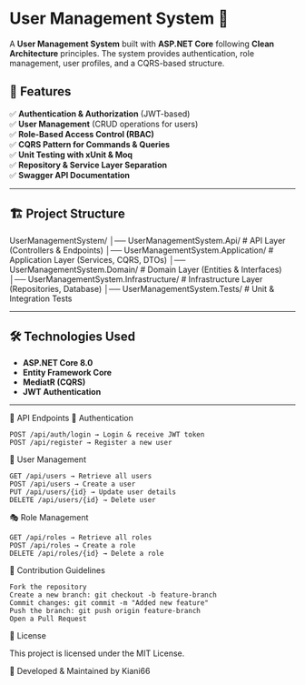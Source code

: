# User Management System 🚀

A **User Management System** built with **ASP.NET Core** following **Clean Architecture** principles. The system provides authentication, role management, user profiles, and a CQRS-based structure.

## 📌 Features
✅ **Authentication & Authorization** (JWT-based)  
✅ **User Management** (CRUD operations for users)  
✅ **Role-Based Access Control (RBAC)**  
✅ **CQRS Pattern for Commands & Queries**  
✅ **Unit Testing with xUnit & Moq**  
✅ **Repository & Service Layer Separation**  
✅ **Swagger API Documentation**  

---

## 🏗️ Project Structure

UserManagementSystem/ │── UserManagementSystem.Api/ # API Layer (Controllers & Endpoints) │── UserManagementSystem.Application/ # Application Layer (Services, CQRS, DTOs) │── UserManagementSystem.Domain/ # Domain Layer (Entities & Interfaces) │── UserManagementSystem.Infrastructure/ # Infrastructure Layer (Repositories, Database) │── UserManagementSystem.Tests/ # Unit & Integration Tests


---

## 🛠️ Technologies Used
- **ASP.NET Core 8.0**
- **Entity Framework Core**
- **MediatR (CQRS)**
- **JWT Authentication**
---

📜 API Endpoints
🔑 Authentication

    POST /api/auth/login → Login & receive JWT token
    POST /api/register → Register a new user

👤 User Management

    GET /api/users → Retrieve all users
    POST /api/users → Create a user
    PUT /api/users/{id} → Update user details
    DELETE /api/users/{id} → Delete user

🎭 Role Management

    GET /api/roles → Retrieve all roles
    POST /api/roles → Create a role
    DELETE /api/roles/{id} → Delete a role

📌 Contribution Guidelines

    Fork the repository
    Create a new branch: git checkout -b feature-branch
    Commit changes: git commit -m "Added new feature"
    Push the branch: git push origin feature-branch
    Open a Pull Request

📄 License

This project is licensed under the MIT License.

📌 Developed & Maintained by Kiani66
